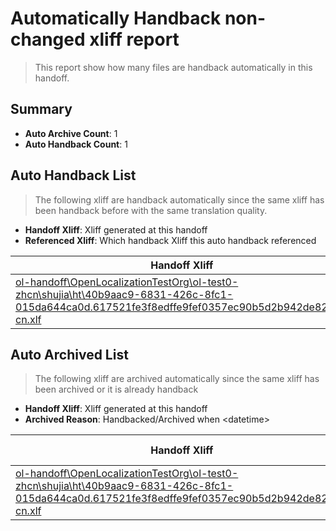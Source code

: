 # Automatically Handback non-changed xliff report
> This report show how many files are handback automatically in this handoff.

## Summary
* **Auto Archive Count**: 1
* **Auto Handback Count**: 1

## Auto Handback List
> The following xliff are handback automatically since the same xliff has been handback before with the same translation quality.

* **Handoff Xliff**: Xliff generated at this handoff
* **Referenced Xliff**: Which handback Xliff this auto handback referenced

| Handoff Xliff | Referenced Xliff | 
| --- | --- | 
| [ol-handoff\OpenLocalizationTestOrg\ol-test0-zhcn\shujia\ht\40b9aac9-6831-426c-8fc1-015da644ca0d.617521fe3f8edffe9fef0357ec90b5d2b942de82.zh-cn.xlf](https://github.com/OpenLocalizationTestOrg/ol-test0-handoff/blob/ba402c5b3b04030cf8a838923dfc77bafb97df6f/ol-handoff/OpenLocalizationTestOrg/ol-test0-zhcn/shujia/ht/40b9aac9-6831-426c-8fc1-015da644ca0d.617521fe3f8edffe9fef0357ec90b5d2b942de82.zh-cn.xlf) | [ol-handback\OpenLocalizationTestOrg\ol-test0-zhcn\shujia\ht\40b9aac9-6831-426c-8fc1-015da644ca0d.617521fe3f8edffe9fef0357ec90b5d2b942de82.zh-cn.xlf](https://github.com/OpenLocalizationTestOrg/ol-test0-handback/blob/d5cef625ef4a41b113ff24a82cdd5d3d029e3254/ol-handback/OpenLocalizationTestOrg/ol-test0-zhcn/shujia/ht/40b9aac9-6831-426c-8fc1-015da644ca0d.617521fe3f8edffe9fef0357ec90b5d2b942de82.zh-cn.xlf) | 

## Auto Archived List
> The following xliff are archived automatically since the same xliff has been archived or it is already handback

* **Handoff Xliff**: Xliff generated at this handoff
* **Archived Reason**: Handbacked/Archived when &lt;datetime&gt;

| Handoff Xliff | Archived Reason | 
| --- | --- | 
| [ol-handoff\OpenLocalizationTestOrg\ol-test0-zhcn\shujia\ht\40b9aac9-6831-426c-8fc1-015da644ca0d.617521fe3f8edffe9fef0357ec90b5d2b942de82.zh-cn.xlf](https://github.com/OpenLocalizationTestOrg/ol-test0-handoff/blob/ba402c5b3b04030cf8a838923dfc77bafb97df6f/ol-handoff/OpenLocalizationTestOrg/ol-test0-zhcn/shujia/ht/40b9aac9-6831-426c-8fc1-015da644ca0d.617521fe3f8edffe9fef0357ec90b5d2b942de82.zh-cn.xlf) | Handbacked | 

